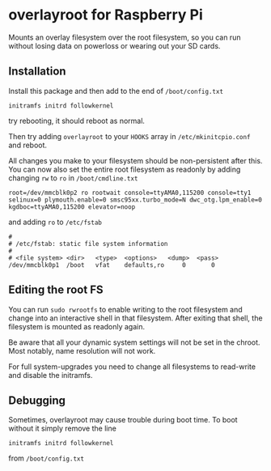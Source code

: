 # overlayroot for Raspberry Pi

Mounts an overlay filesystem over the root filesystem, so you can run without losing data on powerloss or wearing out your SD cards.

## Installation

Install this package and then add to the end of `/boot/config.txt`

```
initramfs initrd followkernel
```

try rebooting, it should reboot as normal.

Then try adding `overlayroot` to your `HOOKS` array in `/etc/mkinitcpio.conf` and reboot.

All changes you make to your filesystem should be non-persistent after this. You can now also set the entire root filesystem as readonly by adding changing `rw` to `ro` in `/boot/cmdline.txt`

```
root=/dev/mmcblk0p2 ro rootwait console=ttyAMA0,115200 console=tty1 selinux=0 plymouth.enable=0 smsc95xx.turbo_mode=N dwc_otg.lpm_enable=0 kgdboc=ttyAMA0,115200 elevator=noop
```

and adding `ro` to `/etc/fstab`

```
#
# /etc/fstab: static file system information
#
# <file system>	<dir>	<type>	<options>	<dump>	<pass>
/dev/mmcblk0p1  /boot   vfat    defaults,ro     0       0
```

## Editing the root FS

You can run `sudo rwrootfs` to enable writing to the root filesystem and change into an interactive shell in that filesystem. After exiting that shell, the filesystem is mounted as readonly again.

Be aware that all your dynamic system settings will not be set in the chroot. Most notably, name resolution will not work.

For full system-upgrades you need to change all filesystems to read-write and disable the initramfs.

## Debugging

Sometimes, overlayroot may cause trouble during boot time. To boot without it simply remove the line

```
initramfs initrd followkernel
```

from `/boot/config.txt`

